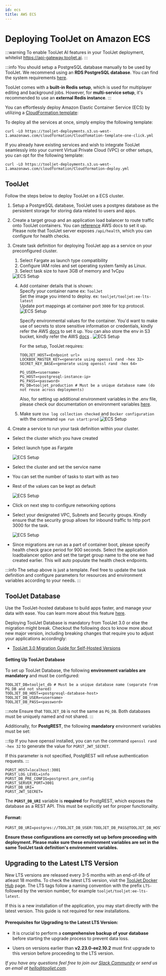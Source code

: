 ```yaml
---
id: ecs
title: AWS ECS
---
```


# Deploying ToolJet on Amazon ECS

:::warning
To enable ToolJet AI features in your ToolJet deployment, whitelist https://api-gateway.tooljet.ai.
:::

:::info
You should setup a PostgreSQL database manually to be used by ToolJet. We recommend using an **RDS PostgreSQL database**. You can find the system requirements [here](/docs/setup/system-requirements#postgresql).

ToolJet comes with a **built-in Redis setup**, which is used for multiplayer editing and background jobs. However, for **multi-service setup**, it's recommended to use an **external Redis instance**.
:::

You can effortlessly deploy Amazon Elastic Container Service (ECS) by utilizing a [CloudFormation template](https://aws.amazon.com/cloudformation/):

To deploy all the services at once, simply employ the following template:

```
curl -LO https://tooljet-deployments.s3.us-west-1.amazonaws.com/cloudformation/Cloudfomation-template-one-click.yml
```

If you already have existing services and wish to integrate ToolJet seamlessly into your current Virtual Private Cloud (VPC) or other setups, you can opt for the following template:

```
curl -LO https://tooljet-deployments.s3.us-west-1.amazonaws.com/cloudformation/Cloudformation-deploy.yml
```

## ToolJet

Follow the steps below to deploy ToolJet on a ECS cluster.

1. Setup a PostgreSQL database, ToolJet uses a postgres database as the persistent storage for storing data related to users and apps.
2. Create a target group and an application load balancer to route traffic onto ToolJet containers. You can [reference](https://docs.aws.amazon.com/AmazonECS/latest/userguide/create-application-load-balancer.html) AWS docs to set it up. Please note that ToolJet server exposes `/api/health`, which you can configure for health checks.
3. Create task definition for deploying ToolJet app as a service on your preconfigured cluster.

   1. Select Fargate as launch type compatibility
   2. Configure IAM roles and set operating system family as Linux.
   3. Select task size to have 3GB of memory and 1vCpu

   <img className="screenshot-full" src="/img/setup/ecs/ecs-4.png" alt="ECS Setup" />

   4. Add container details that is shown: <br/>
      Specify your container name ex: `ToolJet` <br/>
      Set the image you intend to deploy. ex: `tooljet/tooljet:ee-lts-latest` <br/>
      Update port mappings at container port `3000` for tcp protocol.
      <img className="screenshot-full" src="/img/setup/ecs/ecs-5.png" alt="ECS Setup" />

      Specify environmental values for the container. You'd want to make use of secrets to store sensitive information or credentials, kindly refer the AWS [docs](https://docs.aws.amazon.com/AmazonECS/latest/developerguide/specifying-sensitive-data-secrets.html) to set it up. You can also store the env in S3 bucket, kindly refer the AWS [docs](https://docs.aws.amazon.com/AmazonECS/latest/developerguide/taskdef-envfiles.html) .
      <img className="screenshot-full" src="/img/setup/ecs/ecs-6.png" alt="ECS Setup" />

      For the setup, ToolJet requires:

      ```
      TOOLJET_HOST=<Endpoint url>
      LOCKBOX_MASTER_KEY=<generate using openssl rand -hex 32>
      SECRET_KEY_BASE=<generate using openssl rand -hex 64>

      PG_USER=<username>
      PG_HOST=<postgresql-instance-ip>
      PG_PASS=<password>
      PG_DB=tooljet_production # Must be a unique database name (do not reuse across deployments)
      ```

      Also, for setting up additional environment variables in the .env file, please check our documentation on environment variables [here](/docs/setup/env-vars).

   5. Make sure `Use log collection checked` and `Docker configuration` with the command `npm run start:prod`
      <img className="screenshot-full" src="/img/setup/ecs/ecs-8.png" alt="ECS Setup" />

4. Create a service to run your task definition within your cluster.

- Select the cluster which you have created
- Select launch type as Fargate

  <img className="screenshot-full" src="/img/setup/ecs/ecs-9.png" alt="ECS Setup" />

- Select the cluster and set the service name
- You can set the number of tasks to start with as two
- Rest of the values can be kept as default

  <img className="screenshot-full" src="/img/setup/ecs/ecs-10.png" alt="ECS Setup" />

- Click on next step to configure networking options
- Select your designated VPC, Subnets and Security groups. Kindly ensure that the security group allows for inbound traffic to http port 3000 for the task.

  <img className="screenshot-full" src="/img/setup/ecs/ecs-11.png" alt="ECS Setup" />

- Since migrations are run as a part of container boot, please specify health check grace period for 900 seconds. Select the application loadbalancer option and set the target group name to the one we had created earlier. This will auto populate the health check endpoints.

:::info
The setup above is just a template. Feel free to update the task definition and configure parameters for resources and environment variables according to your needs.
:::

## ToolJet Database

Use the ToolJet-hosted database to build apps faster, and manage your data with ease. You can learn more about this feature [here](/docs/tooljet-db/tooljet-database).

Deploying ToolJet Database is mandatory from ToolJet 3.0 or else the migration might break. Checkout the following docs to know more about new major version, including breaking changes that require you to adjust your applications accordingly:

- [ToolJet 3.0 Migration Guide for Self-Hosted Versions](./upgrade-to-v3.md)

#### Setting Up ToolJet Database

To set up ToolJet Database, the following **environment variables are mandatory** and must be configured:

```env
TOOLJET_DB=tooljet_db # Must be a unique database name (separate from PG_DB and not shared)
TOOLJET_DB_HOST=<postgresql-database-host>
TOOLJET_DB_USER=<username>
TOOLJET_DB_PASS=<password>
```

:::note
Ensure that `TOOLJET_DB` is not the same as `PG_DB`. Both databases must be uniquely named and not shared.
:::

Additionally, for **PostgREST**, the following **mandatory** environment variables must be set:

:::tip
If you have openssl installed, you can run the
command `openssl rand -hex 32` to generate the value for `PGRST_JWT_SECRET`.

If this parameter is not specified, PostgREST will refuse authentication requests.
:::

```env
PGRST_HOST=localhost:3001
PGRST_LOG_LEVEL=info
PGRST_DB_PRE_CONFIG=postgrest.pre_config
PGRST_SERVER_PORT=3001
PGRST_DB_URI=
PGRST_JWT_SECRET=
```

The **`PGRST_DB_URI`** variable is **required** for PostgREST, which exposes the database as a REST API. This must be explicitly set for proper functionality.

#### Format:

```env
PGRST_DB_URI=postgres://TOOLJET_DB_USER:TOOLJET_DB_PASS@TOOLJET_DB_HOST:5432/TOOLJET_DB
```

**Ensure these configurations are correctly set up before proceeding with deployment. Please make sure these environment variables are set in the same ToolJet task definition's environment variables.**

## Upgrading to the Latest LTS Version

New LTS versions are released every 3-5 months with an end-of-life of atleast 18 months. To check the latest LTS version, visit the [ToolJet Docker Hub](https://hub.docker.com/r/tooljet/tooljet/tags) page. The LTS tags follow a naming convention with the prefix `LTS-` followed by the version number, for example `tooljet/tooljet:ee-lts-latest`.

If this is a new installation of the application, you may start directly with the latest version. This guide is not required for new installations.

#### Prerequisites for Upgrading to the Latest LTS Version:

- It is crucial to perform a **comprehensive backup of your database** before starting the upgrade process to prevent data loss.

- Users on versions earlier than **v2.23.0-ee2.10.2** must first upgrade to this version before proceeding to the LTS version.

_If you have any questions feel free to join our [Slack Community](/docs/slack) or send us an email at hello@tooljet.com._

